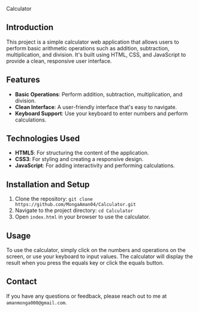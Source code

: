  Calculator

## Introduction

This project is a simple calculator web application that allows users to perform basic arithmetic operations such as addition, subtraction, multiplication, and division. It's built using HTML, CSS, and JavaScript to provide a clean, responsive user interface.

## Features

- **Basic Operations**: Perform addition, subtraction, multiplication, and division.
- **Clean Interface**: A user-friendly interface that's easy to navigate.
- **Keyboard Support**: Use your keyboard to enter numbers and perform calculations.

## Technologies Used

- **HTML5**: For structuring the content of the application.
- **CSS3**: For styling and creating a responsive design.
- **JavaScript**: For adding interactivity and performing calculations.

## Installation and Setup

1. Clone the repository: `git clone https://github.com/MongaAman04/Calculator.git`
2. Navigate to the project directory: `cd Calculator`
3. Open `index.html` in your browser to use the calculator.

## Usage

To use the calculator, simply click on the numbers and operations on the screen, or use your keyboard to input values. The calculator will display the result when you press the equals key or click the equals button.

## Contact

If you have any questions or feedback, please reach out to me at `amanmonga000@gmail.com`.


 
